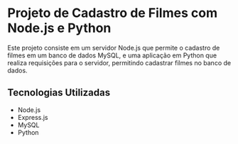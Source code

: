 # Projeto de Cadastro de Filmes com Node.js e Python

Este projeto consiste em um servidor Node.js que permite o cadastro de filmes em um banco de dados MySQL, e uma aplicação em Python que realiza requisições para o servidor, permitindo cadastrar filmes no banco de dados.

## Tecnologias Utilizadas

- Node.js
- Express.js
- MySQL
- Python
